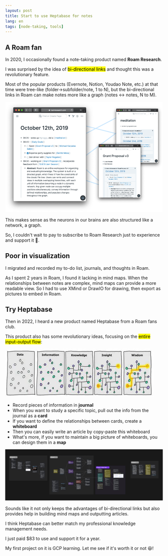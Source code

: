 ```yaml
---
layout: post
title: Start to use Heptabase for notes
lang: en
tags: [node-taking, tools]
---
```


## A Roam fan

In 2020, I occasionally found a note-taking product named **Roam Research**.

I was surprised by the idea of <mark>bi-directional links</mark> and thought this was a revolutionary feature.

Most of the popular products (Evernote, Notion, Youdao Note, etc.) at that time were tree-like (folder->subfolder/note, 1 to N),
but the bi-directional links in Roam can make notes more like a graph (notes <-> notes, N to M).

![Roam's di-directional links](/assets/img/backlink.png)

This makes sense as the neurons in our brains are also structured like a network, a graph.

So, I couldn't wait to pay to subscribe to Roam Research just to experience and support it :open_hands:.


## Poor in visualization

I migrated and recorded my to-do list, journals, and thoughts in Roam.

As I spent 2 years in Roam, I found it lacking in mind maps.
When the relationships between notes are complex, mind maps can provide a more readable view. So I had to use XMind or DrawIO for drawing, then export as pictures to embed in Roam.


## Try Heptabase

Then in 2022, I heard a new product named Heptabase from a Roam fans club.

This product also has some revolutionary ideas, focusing on the <mark>entire input-output flow</mark>:

![Data input to wisdom output flow](/assets/img/data2wisdom.jpeg)

* Record pieces of information in **journal**
* When you want to study a specific topic, pull out the info from the journal as a **card**
* If you want to define the relationships between cards, create a **whiteboard**
* Then you can easily write an article by copy-paste this whiteboard
* What's more, if you want to maintain a big picture of whiteboards, you can design them in a **map**

![Heptabase's whiteboard](/assets/img/heptabase.jpeg)

Sounds like it not only keeps the advantages of bi-directional links but also provides help in building mind maps and outputting articles.

I think Heptabase can better match my professional knowledge management needs.

I just paid $83 to use and support it for a year.

My first project on it is GCP learning. Let me see if it's worth it or not :laughing:!
